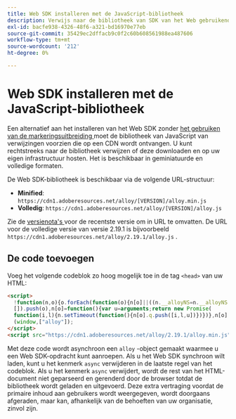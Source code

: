 ```yaml
---
title: Web SDK installeren met de JavaScript-bibliotheek
description: Verwijs naar de bibliotheek van SDK van het Web gebruikend een standalone CDN dossier.
exl-id: bacfe938-4326-48f6-a321-bd16970e77eb
source-git-commit: 35429ec2dffacb9c0f2c60b608561988ea487606
workflow-type: tm+mt
source-wordcount: '212'
ht-degree: 0%

---
```


# Web SDK installeren met de JavaScript-bibliotheek

Een alternatief aan het installeren van het Web SDK zonder [ het gebruiken van de markeringsuitbreiding ](extension.md) moet de bibliotheek van JavaScript van verwijzingen voorzien die op een CDN wordt ontvangen. U kunt rechtstreeks naar de bibliotheek verwijzen of deze downloaden en op uw eigen infrastructuur hosten. Het is beschikbaar in geminiatuurde en volledige formaten.

De Web SDK-bibliotheek is beschikbaar via de volgende URL-structuur:

* **Minified**: `https://cdn1.adoberesources.net/alloy/[VERSION]/alloy.min.js`
* **Volledig**: `https://cdn1.adoberesources.net/alloy/[VERSION]/alloy.js`

Zie de [ versienota&#39;s ](../release-notes.md) voor de recentste versie om in URL te omvatten. De URL voor de volledige versie van versie 2.19.1 is bijvoorbeeld `https://cdn1.adoberesources.net/alloy/2.19.1/alloy.js` .

## De code toevoegen

Voeg het volgende codeblok zo hoog mogelijk toe in de tag `<head>` van uw HTML:

```html
<script>
  !function(n,o){o.forEach(function(o){n[o]||((n.__alloyNS=n.__alloyNS||
  []).push(o),n[o]=function(){var u=arguments;return new Promise(
  function(i,l){n.setTimeout(function(){n[o].q.push([i,l,u])})})},n[o].q=[])})}
  (window,["alloy"]);
</script>
<script src="https://cdn1.adoberesources.net/alloy/2.19.1/alloy.min.js" async></script>
```

Met deze code wordt asynchroon een `alloy` -object gemaakt waarmee u een Web SDK-opdracht kunt aanroepen. Als u het Web SDK synchroon wilt laden, kunt u het kenmerk `async` verwijderen in de laatste regel van het codeblok. Als u het kenmerk `async` verwijdert, wordt de rest van het HTML-document niet geparseerd en gerenderd door de browser totdat de bibliotheek wordt geladen en uitgevoerd. Deze extra vertraging voordat de primaire inhoud aan gebruikers wordt weergegeven, wordt doorgaans afgeraden, maar kan, afhankelijk van de behoeften van uw organisatie, zinvol zijn.
